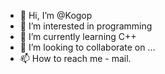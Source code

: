 - 👋 Hi, I’m @Kogop
- 👀 I’m interested in programming
- 🌱 I’m currently learning C++
- 💞️ I’m looking to collaborate on ...
- 📫 How to reach me - mail.

<!---
Kogop/Kogop is a ✨ special ✨ repository because its `README.md` (this file) appears on your GitHub profile.
You can click the Preview link to take a look at your changes.
--->
